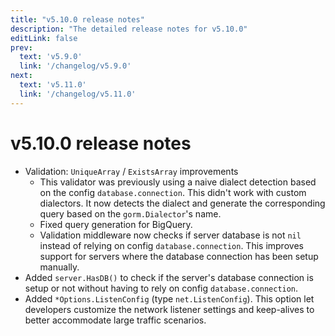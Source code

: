 ```yaml
---
title: "v5.10.0 release notes"
description: "The detailed release notes for v5.10.0"
editLink: false
prev:
  text: 'v5.9.0'
  link: '/changelog/v5.9.0'
next:
  text: 'v5.11.0'
  link: '/changelog/v5.11.0'
---
```


# v5.10.0 release notes

- Validation: `UniqueArray` / `ExistsArray` improvements
  - This validator was previously using a naive dialect detection based on the config `database.connection`. This didn't work with custom dialectors. It now detects the dialect and generate the corresponding query based on the `gorm.Dialector`'s name.
  - Fixed query generation for BigQuery.
  - Validation middleware now checks if server database is not `nil` instead of relying on config `database.connection`. This improves support for servers where the database connection has been setup manually.
- Added `server.HasDB()` to check if the server's database connection is setup or not without having to rely on config `database.connection`.
- Added `*Options.ListenConfig` (type `net.ListenConfig`). This option let developers customize the network listener settings and keep-alives to better accommodate large traffic scenarios.